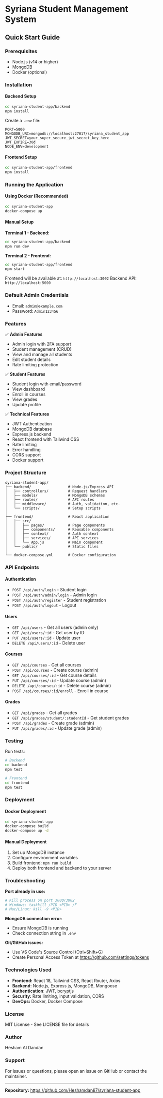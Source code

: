 # Syriana Student Management System

## Quick Start Guide

### Prerequisites
- Node.js (v14 or higher)
- MongoDB
- Docker (optional)

### Installation

#### Backend Setup
```bash
cd syriana-student-app/backend
npm install
```

Create a `.env` file:
```
PORT=5000
MONGODB_URI=mongodb://localhost:27017/syriana_student_app
JWT_SECRET=your_super_secure_jwt_secret_key_here
JWT_EXPIRE=30d
NODE_ENV=development
```

#### Frontend Setup
```bash
cd syriana-student-app/frontend
npm install
```

### Running the Application

#### Using Docker (Recommended)
```bash
cd syriana-student-app
docker-compose up
```

#### Manual Setup

**Terminal 1 - Backend:**
```bash
cd syriana-student-app/backend
npm run dev
```

**Terminal 2 - Frontend:**
```bash
cd syriana-student-app/frontend
npm start
```

Frontend will be available at: `http://localhost:3002`
Backend API: `http://localhost:5000`

### Default Admin Credentials
- Email: `admin@example.com`
- Password: `Admin123456`

### Features

✅ **Admin Features**
- Admin login with 2FA support
- Student management (CRUD)
- View and manage all students
- Edit student details
- Rate limiting protection

✅ **Student Features**
- Student login with email/password
- View dashboard
- Enroll in courses
- View grades
- Update profile

✅ **Technical Features**
- JWT Authentication
- MongoDB database
- Express.js backend
- React frontend with Tailwind CSS
- Rate limiting
- Error handling
- CORS support
- Docker support

### Project Structure

```
syriana-student-app/
├── backend/                 # Node.js/Express API
│   ├── controllers/         # Request handlers
│   ├── models/              # MongoDB schemas
│   ├── routes/              # API routes
│   ├── middleware/          # Auth, validation, etc.
│   └── scripts/             # Setup scripts
│
├── frontend/                # React application
│   ├── src/
│   │   ├── pages/           # Page components
│   │   ├── components/      # Reusable components
│   │   ├── context/         # Auth context
│   │   ├── services/        # API services
│   │   └── App.js           # Main component
│   └── public/              # Static files
│
└── docker-compose.yml       # Docker configuration
```

### API Endpoints

#### Authentication
- `POST /api/auth/login` - Student login
- `POST /api/auth/admin/login` - Admin login
- `POST /api/auth/register` - Student registration
- `POST /api/auth/logout` - Logout

#### Users
- `GET /api/users` - Get all users (admin only)
- `GET /api/users/:id` - Get user by ID
- `PUT /api/users/:id` - Update user
- `DELETE /api/users/:id` - Delete user

#### Courses
- `GET /api/courses` - Get all courses
- `POST /api/courses` - Create course (admin)
- `GET /api/courses/:id` - Get course details
- `PUT /api/courses/:id` - Update course (admin)
- `DELETE /api/courses/:id` - Delete course (admin)
- `POST /api/courses/:id/enroll` - Enroll in course

#### Grades
- `GET /api/grades` - Get all grades
- `GET /api/grades/student/:studentId` - Get student grades
- `POST /api/grades` - Create grade (admin)
- `PUT /api/grades/:id` - Update grade (admin)

### Testing

Run tests:
```bash
# Backend
cd backend
npm test

# Frontend
cd frontend
npm test
```

### Deployment

#### Docker Deployment
```bash
cd syriana-student-app
docker-compose build
docker-compose up -d
```

#### Manual Deployment
1. Set up MongoDB instance
2. Configure environment variables
3. Build frontend: `npm run build`
4. Deploy both frontend and backend to your server

### Troubleshooting

**Port already in use:**
```bash
# Kill process on port 3000/3002
# Windows: taskkill /PID <PID> /F
# Mac/Linux: kill -9 <PID>
```

**MongoDB connection error:**
- Ensure MongoDB is running
- Check connection string in `.env`

**Git/GitHub issues:**
- Use VS Code's Source Control (Ctrl+Shift+G)
- Create Personal Access Token at https://github.com/settings/tokens

### Technologies Used

- **Frontend:** React 18, Tailwind CSS, React Router, Axios
- **Backend:** Node.js, Express.js, MongoDB, Mongoose
- **Authentication:** JWT, bcryptjs
- **Security:** Rate limiting, input validation, CORS
- **DevOps:** Docker, Docker Compose

### License

MIT License - See LICENSE file for details

### Author

Hesham Al Dandan

### Support

For issues or questions, please open an issue on GitHub or contact the maintainer.

---

**Repository:** https://github.com/Heshamdan87/syriana-student-app
